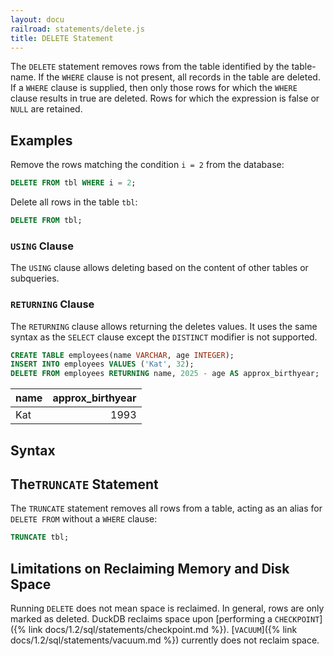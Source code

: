 ```yaml
---
layout: docu
railroad: statements/delete.js
title: DELETE Statement
---
```


The `DELETE` statement removes rows from the table identified by the table-name.
If the `WHERE` clause is not present, all records in the table are deleted.
If a `WHERE` clause is supplied, then only those rows for which the `WHERE` clause results in true are deleted. Rows for which the expression is false or `NULL` are retained.

## Examples

Remove the rows matching the condition `i = 2` from the database:

```sql
DELETE FROM tbl WHERE i = 2;
```

Delete all rows in the table `tbl`:

```sql
DELETE FROM tbl;
```

### `USING` Clause

The `USING` clause allows deleting based on the content of other tables or subqueries.

### `RETURNING` Clause

The `RETURNING` clause allows returning the deletes values. It uses the same syntax as the `SELECT` clause except the `DISTINCT` modifier is not supported.

```sql
CREATE TABLE employees(name VARCHAR, age INTEGER);
INSERT INTO employees VALUES ('Kat', 32);
DELETE FROM employees RETURNING name, 2025 - age AS approx_birthyear;
```

| name | approx_birthyear |
|------|-----------------:|
| Kat  | 1993             |

## Syntax

<div id="rrdiagram"></div>

## The`TRUNCATE` Statement

The `TRUNCATE` statement removes all rows from a table, acting as an alias for `DELETE FROM` without a `WHERE` clause:

```sql
TRUNCATE tbl;
```

## Limitations on Reclaiming Memory and Disk Space

Running `DELETE` does not mean space is reclaimed. In general, rows are only marked as deleted. DuckDB reclaims space upon [performing a `CHECKPOINT`]({% link docs/1.2/sql/statements/checkpoint.md %}). [`VACUUM`]({% link docs/1.2/sql/statements/vacuum.md %}) currently does not reclaim space.